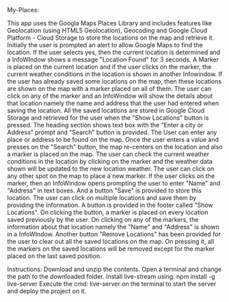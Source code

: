 My-Places:

This app uses the Googla Maps Places Library and includes features like Geolocation (using HTML5 Geolocation), Geocoding and Google Cloud Platform - Cloud Storage to store the locations on the map and retrieve it. 
Initially the user is prompted an alert to allow Google Maps to find the location. If the user selects yes, then the current location is determined and a InfoWIndow shows a message "Location Found" for 3 seconds. A Marker is placed on the current location and if the user clicks on the marker, the current weather conditions in the location is shown in another Infowindow. 
If the user has already saved some locations on the map, then these locations are shown on the map with a marker placed on all of them. The user can click on any of the marker and an InfoWindow will show the details about that location namely the name and address that the user had entered when saving the location. All the saved locations are stored in Google Cloud Storage and retrieved for the user when the "Show Locations" button is pressed.
The heading section shows text box with the "Enter a city or Address" prompt and "Search" button is provided. The User can enter any place or address to be found on the map. Once the user enters a value and presses on the "Search" button, the map re-centers on the location and also a marker is placed on the map. The user can check the current weather conditions in the location by clicking on the marker and the weather data shown will be updated to the new location weather. 
The user can click on any other spot on the map to place a new marker. If the user clicks on the marker, then an InfoWindow opens prompting the user to enter "Name" and "Address" in text boxes. And a button "Save" is provided to store this location. The user can click on multiple locations and save them by providing the information. A button is provided in the footer called "Show Locations". On clicking the button, a marker is placed on every location saved previously by the user. On clicking on any of the markers, the information about that location namely the "Name" and "Address" is shown in a InfoWIndow.
Another button "Remove Locations" has been provided for the user to clear out all the saved locations on the map. On pressing it, all the markers on the saved locations will be removed except for the marker placed on the last saved position.

Instructions: 
Download and unzip the contents. 
Open a terminal and change the path to the downloaded folder. 
Install live-stream using:
	npm install -g live-server
Execute the cmd:
	live-server
on the terminal to start the server and deploy the project on it.